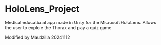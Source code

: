 # HoloLens_Project
Medical educational app made in Unity for the Microsoft HoloLens. Allows the user to explore the Thorax and play a quiz game

Modified by Maudzilla 20241112